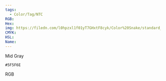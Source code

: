 ```yaml
---
tags:
  - Color/Tag/NTC
RGB:
Hex:
img: https://filedn.com/l0hpzxl1f01yT7GHxtF8cyk/Color%20Snake/standard_csv_to_svg/%23/5F5F6E.svg
CMYK:
HSL:
Name:
---
```

Mid Gray
```palette
#5F5F6E
```
RGB
